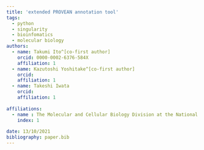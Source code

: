 ```yaml
---
title: 'extended PROVEAN annotation tool'
tags:
  - python
  - singularity
  - bioinfomatics
  - molecular biology
authors:
  - name: Takumi Ito^[co-first author]
    orcid: 0000-0002-6376-584X
    affiliation: 1
  - name: Kazutoshi Yoshitake^[co-first author]
    orcid: 
    affiliation: 1
  - name: Takeshi Iwata
    orcid: 
    affiliation: 1
  
affiliations:
  - name : The Molecular and Cellular Biology Division at the National Institute of Sensory Organs (NISO), National Hospital Organization Tokyo Medical Center
    index: 1
    
date: 13/10/2021
bibliography: paper.bib
---
```


